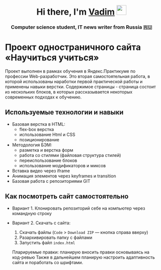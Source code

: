 ###
<h1 align="center">Hi there, I'm <a href="" target="_blank">Vadim</a> 
<img src="https://github.com/blackcater/blackcater/raw/main/images/Hi.gif" height="32"/></h1>
<h3 align="center">Computer science student, IT news writer from Russia 🇷🇺</h3>

# Проект одностраничного сайта «Научиться учиться»
Проект выполнен в рамках обучения в Яндекс.Практикуме по профессии Web-разработчик. 
Это вторая самостоятельная работа, в которой использованы наработки первой практической работы и применены навыки верстки.
Содержимое страницы - страница состоит из нескольких блоков, в которых рассказывается некоторых современных подходах к обучению.

## Используемые технологии и навыки
* Базовая верстка в HTML:
  + flex-box верстка
  + использование Html и CSS
  + позиционирование
* Методология БЭМ:
  + разметка и верстка форм
  + работа со стилями (файловая структура стилей)
  + переиспользование блоков
  + использование модификаторов и миксов
* Вставка видео через iframe
* Анимация элементов через keyframes и transition
* Базовая работа с репозиториями GIT

## Как посмотреть сайт самостоятельно
* Вариант 1. Клонировать репозиторий себе на компьютер через командную строку
* Вариант 2. Скачать с сайта:
  1. Скачать файлы (`Code` > `Download ZIP` — кнопка справа вверху)
  2. Разархивировать папку с файлами
  3. Запустить файл `index.html`
  
  Пларируемые правки: планирую вносить правки основываясь на код-ревью
Также в дальнейшем планирую настроить адаптивность сайта и поработать со шрифтами.
<!--
**VadimNuriev/VadimNuriev** is a ✨ _special_ ✨ repository because its `README.md` (this file) appears on your GitHub profile.

Here are some ideas to get you started:

- 🔭 I’m currently working on ...
- 🌱 I’m currently learning ...
- 👯 I’m looking to collaborate on ...
- 🤔 I’m looking for help with ...
- 💬 Ask me about ...
- 📫 How to reach me: ...
- 😄 Pronouns: ...
- ⚡ Fun fact: ...
-->
